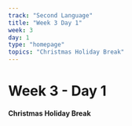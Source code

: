 ```yaml
---
track: "Second Language"
title: "Week 3 Day 1"
week: 3
day: 1
type: "homepage"
topics: "Christmas Holiday Break"
---
```



# Week 3 - Day 1

#### Christmas Holiday Break
